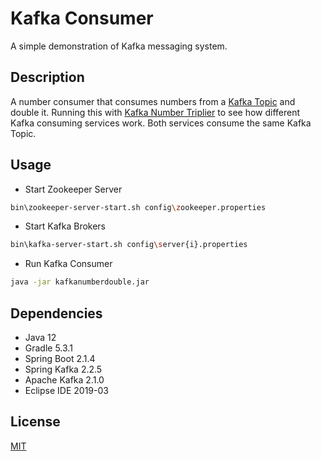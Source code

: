 # Kafka Consumer
A simple demonstration of Kafka messaging system.

## Description
A number consumer that consumes numbers from a [Kafka Topic](https://github.com/quangnvien/kafkanumberprovider) and double it. Running this with [Kafka Number Triplier](https://github.com/quangnvien/kafkanumbertriple) to see how different Kafka consuming services work. Both services consume the same Kafka Topic.

## Usage
- Start Zookeeper Server
```bash
bin\zookeeper-server-start.sh config\zookeeper.properties
```
- Start Kafka Brokers
```bash
bin\kafka-server-start.sh config\server{i}.properties
```
- Run Kafka Consumer
```bash
java -jar kafkanumberdouble.jar 
```

## Dependencies
- Java 12
- Gradle 5.3.1
- Spring Boot 2.1.4
- Spring Kafka 2.2.5 
- Apache Kafka 2.1.0
- Eclipse IDE 2019-03

## License
[MIT](https://choosealicense.com/licenses/mit/)
